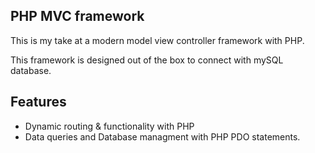 ## PHP MVC framework 

This is my take at a modern model view controller framework with PHP.

This framework is designed out of the box to connect with mySQL database.

## Features
- Dynamic routing & functionality with PHP
- Data queries and Database managment with PHP PDO statements.

